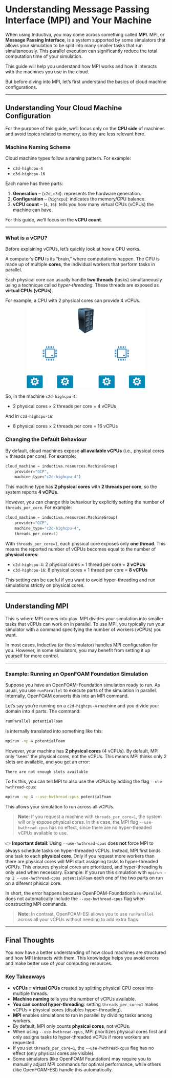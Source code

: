 # Understanding Message Passing Interface (MPI) and Your Machine

When using Inductiva, you may come across something called **MPI**.
MPI, or **Message Passing Interface**, is a system supported by some simulators
that allows your simulation to be split into many smaller tasks that run
simultaneously. This parallel execution can significantly reduce the total
computation time of your simulation.

This guide will help you understand how MPI works and how it interacts with the
machines you use in the cloud.

But before diving into MPI, let’s first understand the basics of cloud machine
configurations.

---

## Understanding Your Cloud Machine Configuration

For the purpose of this guide, we’ll focus only on the **CPU side** of machines
and avoid topics related to memory, as they are less relevant here.

### Machine Naming Scheme

Cloud machine types follow a naming pattern. For example:

* `c2d-highcpu-4`
* `c3d-highcpu-16`

Each name has three parts:

1. **Generation** – (`c2d`, `c3d`): represents the hardware generation.
2. **Configuration** – (`highcpu`): indicates the memory/CPU balance.
3. **vCPU count** – (`4`, `16`): tells you how many virtual CPUs (vCPUs) the machine can have.

For this guide, we’ll focus on the **vCPU count**.

---

### What is a vCPU?

Before explaining vCPUs, let’s quickly look at how a CPU works.

A computer’s **CPU** is its “brain,” where computations happen. The CPU is made
up of multiple **cores**, the individual workers that perform tasks in parallel.

Each physical core can usually handle **two threads** (tasks) simultaneously
using a technique called *hyper-threading*. These threads are exposed as
**virtual CPUs (vCPUs)**.

For example, a CPU with 2 physical cores can provide 4 vCPUs.

<div align="center">
  <img src="./_static/machine.png" alt="Machine Schema">
</div>


So, in the machine `c2d-highcpu-4`:

* 2 physical cores × 2 threads per core = 4 vCPUs

And in `c3d-highcpu-16`:

* 8 physical cores × 2 threads per core = 16 vCPUs

### Changing the Default Behaviour

By default, cloud machines expose **all available vCPUs** (i.e., physical cores × threads per core).
For example:

```python
cloud_machine = inductiva.resources.MachineGroup(
    provider="GCP",
    machine_type="c2d-highcpu-4")
```

This machine type has **2 physical cores** with **2 threads per core**, so the system reports **4 vCPUs**.

However, you can change this behaviour by explicitly setting the number of `threads_per_core`. For example:

```python
cloud_machine = inductiva.resources.MachineGroup(
    provider="GCP",
    machine_type="c2d-highcpu-4",
    threads_per_core=1)
```

With `threads_per_core=1`, each physical core exposes only **one thread**. This means the reported number of vCPUs becomes equal to the number of **physical cores**:

* `c2d-highcpu-4`: 2 physical cores × 1 thread per core = **2 vCPUs**
* `c3d-highcpu-16`: 8 physical cores × 1 thread per core = **8 vCPUs**

This setting can be useful if you want to avoid hyper-threading and run simulations strictly on physical cores.

---

## Understanding MPI

This is where MPI comes into play. MPI divides your simulation into smaller
tasks that vCPUs can work on in parallel. To use MPI, you typically run your
simulator with a command specifying the number of workers (vCPUs) you want.

In most cases, Inductiva (or the simulator) handles MPI configuration for you.
However, in some simulators, you may benefit from setting it up yourself for more control.

---

### Example: Running an OpenFOAM Foundation Simulation

Suppose you have an OpenFOAM-Foundation simulation ready to run. As usual,
you use `runParallel` to execute parts of the simulation in parallel.
Internally, OpenFOAM converts this into an MPI command.

Let’s say you’re running on a `c2d-highcpu-4` machine and you divide your domain
into 4 parts. The command:

```bash
runParallel potentialFoam
```

is internally translated into something like this:

```bash
mpirun -np 4 potentialFoam
```

However, your machine has **2 physical cores** (4 vCPUs). By default, MPI only
“sees” the physical cores, not the vCPUs. This means MPI thinks only 2 slots are
available, and you get an error:

```
There are not enough slots available
```

To fix this, you can tell MPI to also use the vCPUs by adding the flag
`--use-hwthread-cpus`:

```bash
mpirun -np 4 --use-hwthread-cpus potentialFoam
```

This allows your simulation to run across all vCPUs.

> **Note**: If you request a machine with `threads_per_core=1`, the system will only expose physical cores. In this case, the MPI flag `--use-hwthread-cpus` has no effect, since there are no hyper-threaded vCPUs available to use.

👉 **Important detail**: Using `--use-hwthread-cpus` does **not** force MPI to
always schedule tasks on hyper-threaded vCPUs. Instead, MPI first binds one task
to each **physical core**. Only if you request more workers than there are
physical cores will MPI start assigning tasks to hyper-threaded vCPUs. This
ensures physical cores are prioritized, and hyper-threading is only used when
necessary. Example: If you run this simulation with
`mpirun -np 2 --use-hwthread-cpus potentialFoam` each one of the two parts on
run on a diferent phisical core.

In short, the error happens because OpenFOAM-Foundation’s `runParallel` does
not automatically include the `--use-hwthread-cpus` flag when constructing MPI
commands.

> **Note**: In contrast, OpenFOAM-ESI allows you to use `runParallel` across all your vCPUs without needing to add extra flags.

---

## Final Thoughts

You now have a better understanding of how cloud machines are structured and how
MPI interacts with them. This knowledge helps you avoid errors and make better
use of your computing resources.

### Key Takeaways

* **vCPUs = virtual CPUs** created by splitting physical CPU cores into multiple threads.
* **Machine naming** tells you the number of vCPUs available.
* **You can control hyper-threading**: setting `threads_per_core=1` makes vCPUs = physical cores (disables hyper-threading).
* **MPI** enables simulations to run in parallel by dividing tasks among workers.
* By default, MPI only counts **physical cores**, not vCPUs.
* When using `--use-hwthread-cpus`, MPI prioritizes physical cores first and only assigns tasks to hyper-threaded vCPUs if more workers are requested.
* If you set `threads_per_core=1`, the `--use-hwthread-cpus` flag has no effect (only physical cores are visible).
* Some simulators (like OpenFOAM Foundation) may require you to manually adjust MPI commands for optimal performance, while others (like OpenFOAM-ESI) handle this automatically.

